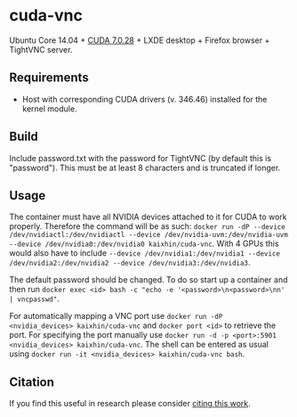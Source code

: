 cuda-vnc
========
Ubuntu Core 14.04 + [CUDA 7.0.28](http://www.nvidia.com/object/cuda_home_new.html) + LXDE desktop + Firefox browser + TightVNC server.

Requirements
------------

- Host with corresponding CUDA drivers (v. 346.46) installed for the kernel module.

Build
-----
Include password.txt with the password for TightVNC (by default this is "password"). This must be at least 8 characters and is truncated if longer.

Usage
-----
The container must have all NVIDIA devices attached to it for CUDA to work properly.
Therefore the command will be as such: `docker run -dP --device /dev/nvidiactl:/dev/nvidiactl --device /dev/nvidia-uvm:/dev/nvidia-uvm --device /dev/nvidia0:/dev/nvidia0 kaixhin/cuda-vnc`.
With 4 GPUs this would also have to include `--device /dev/nvidia1:/dev/nvidia1 --device /dev/nvidia2:/dev/nvidia2 --device /dev/nvidia3:/dev/nvidia3`.

The default password should be changed. To do so start up a container and then run `docker exec <id> bash -c "echo -e '<password>\n<password>\nn' | vncpasswd"`.

For automatically mapping a VNC port use `docker run -dP <nvidia_devices> kaixhin/cuda-vnc` and `docker port <id>` to retrieve the port.
For specifying the port manually use `docker run -d -p <port>:5901 <nvidia_devices> kaixhin/cuda-vnc`.
The shell can be entered as usual using `docker run -it <nvidia_devices> kaixhin/cuda-vnc bash`.

Citation
--------
If you find this useful in research please consider [citing this work](https://github.com/Kaixhin/dockerfiles/blob/master/CITATION.md).
